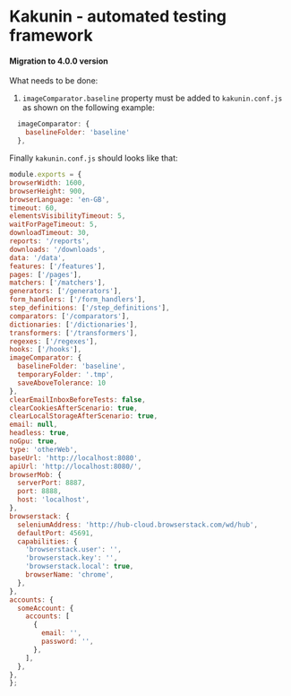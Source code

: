 # Kakunin - automated testing framework
#### Migration to 4.0.0 version

What needs to be done:
1. `imageComparator.baseline` property must be added to `kakunin.conf.js` as shown on the following example:

```javascript
  imageComparator: {
    baselineFolder: 'baseline'
  },
```
 
 Finally `kakunin.conf.js` should looks like that:
  
  ```javascript
  module.exports = {
  browserWidth: 1600,
  browserHeight: 900,
  browserLanguage: 'en-GB',
  timeout: 60,
  elementsVisibilityTimeout: 5,
  waitForPageTimeout: 5,
  downloadTimeout: 30,
  reports: '/reports',
  downloads: '/downloads',
  data: '/data',
  features: ['/features'],
  pages: ['/pages'],
  matchers: ['/matchers'],
  generators: ['/generators'],
  form_handlers: ['/form_handlers'],
  step_definitions: ['/step_definitions'],
  comparators: ['/comparators'],
  dictionaries: ['/dictionaries'],
  transformers: ['/transformers'],
  regexes: ['/regexes'],
  hooks: ['/hooks'],
  imageComparator: {
    baselineFolder: 'baseline',
    temporaryFolder: '.tmp',
    saveAboveTolerance: 10
  },
  clearEmailInboxBeforeTests: false,
  clearCookiesAfterScenario: true,
  clearLocalStorageAfterScenario: true,
  email: null,
  headless: true,
  noGpu: true,
  type: 'otherWeb',
  baseUrl: 'http://localhost:8080',
  apiUrl: 'http://localhost:8080/',
  browserMob: {
    serverPort: 8887,
    port: 8888,
    host: 'localhost',
  },
  browserstack: {
    seleniumAddress: 'http://hub-cloud.browserstack.com/wd/hub',
    defaultPort: 45691,
    capabilities: {
      'browserstack.user': '',
      'browserstack.key': '',
      'browserstack.local': true,
      browserName: 'chrome',
    },
  },
  accounts: {
    someAccount: {
      accounts: [
        {
          email: '',
          password: '',
        },
      ],
    },
  },
};
```
